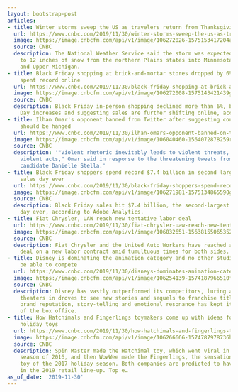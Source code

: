 ```yaml
---
layout: bootstrap-post
articles:
- title: Winter storms sweep the US as travelers return from Thanksgiving holiday
  url: https://www.cnbc.com/2019/11/30/winter-storms-sweep-the-us-as-travelers-return-from-thanksgiving-holiday.html
  image: https://image.cnbcfm.com/api/v1/image/106272026-1575153417204ap_19333752850036.jpg?v=1575153517
  source: CNBC
  description: The National Weather Service said the storm was expected to drop 6
    to 12 inches of snow from the northern Plains states into Minnesota, Wisconsin
    and Upper Michigan.
- title: Black Friday shopping at brick-and-mortar stores dropped by 6% as consumers
    spent record online
  url: https://www.cnbc.com/2019/11/30/black-friday-shopping-at-brick-and-mortar-stores-dropped-by-6percent.html
  image: https://image.cnbcfm.com/api/v1/image/106272008-1575143421439gettyimages-1185492823.jpeg?v=1575143443
  source: CNBC
  description: Black Friday in-person shopping declined more than 6%, bucking Thanksgiving
    Day increases and suggesting sales are further shifting online, according to ShopperTrak.
- title: Ilhan Omar's opponent banned from Twitter after suggesting congresswoman
    should be hanged
  url: https://www.cnbc.com/2019/11/30/ilhan-omars-opponent-banned-on-twitter-for-suggesting-hanging-of-omar.html
  image: https://image.cnbcfm.com/api/v1/image/106040460-1564072878259rtx70zvy.jpg?v=1564072958
  source: CNBC
  description: '"Violent rhetoric inevitably leads to violent threats, and ultimately,
    violent acts," Omar said in response to the threatening tweets from Republican
    candidate Danielle Stella.'
- title: Black Friday shoppers spend record $7.4 billion in second largest online
    sales day ever
  url: https://www.cnbc.com/2019/11/30/black-friday-shoppers-spend-record-7point4-billion.html
  image: https://image.cnbcfm.com/api/v1/image/106271981-1575134865590gettyimages-1172712809.jpeg?v=1575134887
  source: CNBC
  description: Black Friday sales hit $7.4 billion, the second-largest online shopping
    day ever, according to Adobe Analytics.
- title: Fiat Chrysler, UAW reach new tentative labor deal
  url: https://www.cnbc.com/2019/11/30/fiat-chrysler-uaw-reach-new-tentative-labor-deal.html
  image: https://image.cnbcfm.com/api/v1/image/106032651-156381550653520190716_fca_uaw_handshake_gb4a00171ruf5rukv9nlal4602dsao1n0o.jpg?v=1574779855
  source: CNBC
  description: Fiat Chrysler and the United Auto Workers have reached a tentative
    deal on a new labor contract amid tumultuous times for both sides.
- title: Disney is dominating the animation category and no other studios seems to
    be able to compete
  url: https://www.cnbc.com/2019/11/30/disneys-dominates-animation-category-why-other-studios-cant-compete.html
  image: https://image.cnbcfm.com/api/v1/image/106254139-1574187966510frozencropped.jpg?v=1574188019
  source: CNBC
  description: Disney has vastly outperformed its competitors, luring audiences to
    theaters in droves to see new stories and sequels to franchise titles. The studios'
    brand reputation, story-telling and emotional resonance has kept it at the top
    of the box office.
- title: How Hatchimals and Fingerlings toymakers come up with ideas for their viral
    holiday toys
  url: https://www.cnbc.com/2019/11/30/how-hatchimals-and-fingerlings-toymakers-come-up-with-ideas.html
  image: https://image.cnbcfm.com/api/v1/image/106266666-1574787978736hatchimalshorizontal.jpg?v=1574788849
  source: CNBC
  description: Spin Master made the Hatchimal toy, which went viral in the holiday
    season of 2016, and then WowWee made the Fingerlings, the sensational must-have
    toy of the 2017 holiday season. Both companies are predicted to have hot toys
    in the 2019 retail line-up. Top e…
as_of_date: '2019-11-30'
---
```


